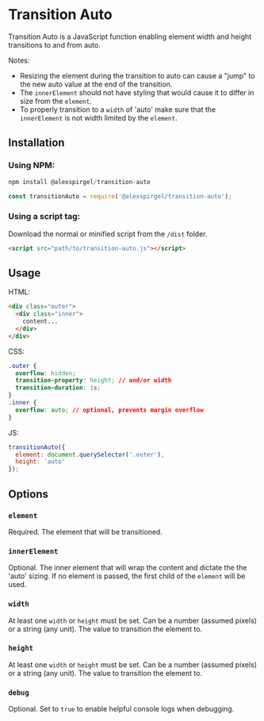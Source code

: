 # Transition Auto

Transition Auto is a JavaScript function enabling element width and height transitions to and from auto.

Notes:
* Resizing the element during the transition to auto can cause a "jump" to the new auto value at the end of the transition.
* The `innerElement` should not have styling that would cause it to differ in size from the `element`.
* To properly transition to a `width` of 'auto' make sure that the `innerElement` is not width limited by the `element`.

## Installation

### Using NPM:

```js
npm install @alexspirgel/transition-auto
```

```js
const transitionAuto = require('@alexspirgel/transition-auto');
```

### Using a script tag:

Download the normal or minified script from the `/dist` folder.

```html
<script src="path/to/transition-auto.js"></script>
```

## Usage

HTML:
```html
<div class="outer">
  <div class="inner">
    content...
  </div>
</div>
```

CSS:
```css
.outer {
  overflow: hidden;
  transition-property: height; // and/or width
  transition-duration: 1s;
}
.inner {
  overflow: auto; // optional, prevents margin overflow
}
```

JS:
```js
transitionAuto({
  element: document.querySelector('.outer'),
  height: 'auto'
});
```

## Options

### `element`

Required. The element that will be transitioned.

### `innerElement`

Optional. The inner element that will wrap the content and dictate the the 'auto' sizing. If no element is passed, the first child of the `element` will be used.

### `width`

At least one `width` or `height` must be set. Can be a number (assumed pixels) or a string (any unit). The value to transition the element to.

### `height`

At least one `width` or `height` must be set. Can be a number (assumed pixels) or a string (any unit). The value to transition the element to.

### `debug`

Optional. Set to `true` to enable helpful console logs when debugging.